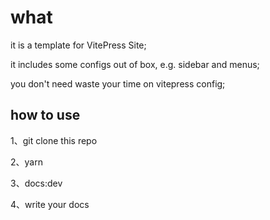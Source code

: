 # what

it is a template for VitePress Site;

it includes some configs out of box, e.g. sidebar and menus;

you don't need waste your time on vitepress config;

## how to use

1、git clone this repo

2、yarn

3、docs:dev

4、write your docs
